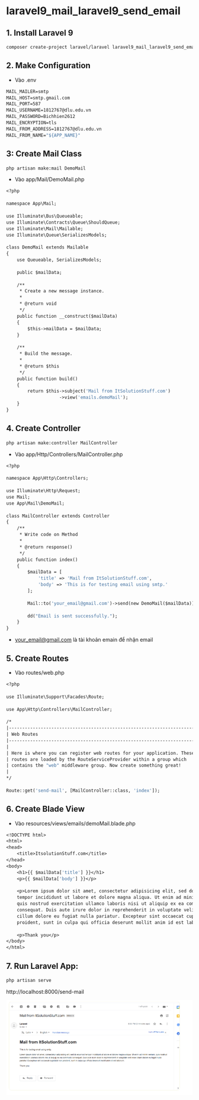 # laravel9_mail_laravel9_send_email
## 1. Install Laravel 9
```Dockerfile
composer create-project laravel/laravel laravel9_mail_laravel9_send_email
```
## 2. Make Configuration
-  Vào .env 
```Dockerfile
MAIL_MAILER=smtp
MAIL_HOST=smtp.gmail.com
MAIL_PORT=587
MAIL_USERNAME=1812767@dlu.edu.vn
MAIL_PASSWORD=Bichhien2612
MAIL_ENCRYPTION=tls
MAIL_FROM_ADDRESS=1812767@dlu.edu.vn
MAIL_FROM_NAME="${APP_NAME}"
```
## 3:  Create Mail Class
```Dockerfile
php artisan make:mail DemoMail
```
- Vào app/Mail/DemoMail.php
```Dockerfile
<?php
  
namespace App\Mail;
  
use Illuminate\Bus\Queueable;
use Illuminate\Contracts\Queue\ShouldQueue;
use Illuminate\Mail\Mailable;
use Illuminate\Queue\SerializesModels;
  
class DemoMail extends Mailable
{
    use Queueable, SerializesModels;
  
    public $mailData;
  
    /**
     * Create a new message instance.
     *
     * @return void
     */
    public function __construct($mailData)
    {
        $this->mailData = $mailData;
    }
  
    /**
     * Build the message.
     *
     * @return $this
     */
    public function build()
    {
        return $this->subject('Mail from ItSolutionStuff.com')
                    ->view('emails.demoMail');
    }
}
```
## 4.  Create Controller
```Dockerfile
php artisan make:controller MailController
```
- Vào app/Http/Controllers/MailController.php
```Dockerfile
<?php
  
namespace App\Http\Controllers;
  
use Illuminate\Http\Request;
use Mail;
use App\Mail\DemoMail;
  
class MailController extends Controller
{
    /**
     * Write code on Method
     *
     * @return response()
     */
    public function index()
    {
        $mailData = [
            'title' => 'Mail from ItSolutionStuff.com',
            'body' => 'This is for testing email using smtp.'
        ];
         
        Mail::to('your_email@gmail.com')->send(new DemoMail($mailData));
           
        dd("Email is sent successfully.");
    }
}
```
- your_email@gmail.com là tài khoản emain để nhận email
## 5. Create Routes
-  Vào routes/web.php
```Dockerfile
<?php
  
use Illuminate\Support\Facades\Route;
  
use App\Http\Controllers\MailController;
  
/*
|--------------------------------------------------------------------------
| Web Routes
|--------------------------------------------------------------------------
|
| Here is where you can register web routes for your application. These
| routes are loaded by the RouteServiceProvider within a group which
| contains the "web" middleware group. Now create something great!
|
*/
  
Route::get('send-mail', [MailController::class, 'index']);
```
## 6. Create Blade View
-  Vào resources/views/emails/demoMail.blade.php
```Dockerfile
<!DOCTYPE html>
<html>
<head>
    <title>ItsolutionStuff.com</title>
</head>
<body>
    <h1>{{ $mailData['title'] }}</h1>
    <p>{{ $mailData['body'] }}</p>
  
    <p>Lorem ipsum dolor sit amet, consectetur adipisicing elit, sed do eiusmod
    tempor incididunt ut labore et dolore magna aliqua. Ut enim ad minim veniam,
    quis nostrud exercitation ullamco laboris nisi ut aliquip ex ea commodo
    consequat. Duis aute irure dolor in reprehenderit in voluptate velit esse
    cillum dolore eu fugiat nulla pariatur. Excepteur sint occaecat cupidatat non
    proident, sunt in culpa qui officia deserunt mollit anim id est laborum.</p>
     
    <p>Thank you</p>
</body>
</html>
```
## 7. Run Laravel App:
```Dockerfile
php artisan serve
```
http://localhost:8000/send-mail

![Container](a.png)



